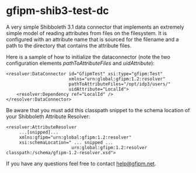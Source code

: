 # gfipm-shib3-test-dc
A very simple Shibboleth 3.1 data connector that implements an extremely simple model of reading attributes from files on the filesystem.  It is configured with an attribute name that is sourced for the filename and a path to the directory that contains the attribute files.

Here is a sample of how to initialize the dataconnector (note the two configuration elements *pathToAttributeFiles* and *uidAttribute*):

    <resolver:DataConnector id="GfipmTest" xsi:type="gfipm:Test" 
                            xmlns="urn:global:gfipm:1.2:resolver"
                            pathToAttributeFiles="/opt/idp3/users/"
                            uidAttribute="LocalId">
        <resolver:Dependency ref="LocalId" />
    </resolver:DataConnector>

Be aware that you must add this classpath snippet to the schema location of your Shibboleth Attribute Resolver:
 
    <resolver:AttributeResolver
         ...[snipped]...
         xmlns:gfipm="urn:global:gfipm:1.2:resolver"
         xsi:schemaLocation=" ... snipped ...
                             urn:global:gfipm:1.2:resolver classpath:/schema/gfipm-1.2-resolver.xsd">
 
If you have any questions feel free to contact help@gfipm.net.

